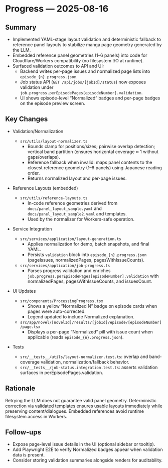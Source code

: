 # Progress — 2025-08-16

## Summary

- Implemented YAML-stage layout validation and deterministic fallback to reference panel layouts to stabilize manga page geometry generated by the LLM.
- Embedded reference panel geometries (1–6 panels) into code for Cloudflare/Workers compatibility (no filesystem I/O at runtime).
- Surfaced validation outcomes to API and UI:
  - Backend writes per-page issues and normalized page lists into `episode_{n}.progress.json`.
  - Job status API (`GET /api/jobs/[jobId]/status`) now exposes validation under `job.progress.perEpisodePages[episodeNumber].validation`.
  - UI shows episode-level “Normalized” badges and per-page badges on the episode preview screen.

## Key Changes

- Validation/Normalization
  - `src/utils/layout-normalizer.ts`
    - Bounds clamp for positions/sizes; pairwise overlap detection; vertical band partition (ensures horizontal coverage ≈ 1 without gaps/overlaps).
    - Reference fallback when invalid: maps panel contents to the closest reference geometry (1–6 panels) using Japanese reading order.
    - Returns normalized layout and per-page issues.

- Reference Layouts (embedded)
  - `src/utils/reference-layouts.ts`
    - In-code reference geometries derived from `docs/panel_layout_sample.yaml` and `docs/panel_layout_sample2.yaml` and templates.
    - Used by the normalizer for Workers-safe operation.

- Service Integration
  - `src/services/application/layout-generation.ts`
    - Applies normalization for demo, batch snapshots, and final YAML.
    - Persists `validation` block into `episode_{n}.progress.json` (pageIssues, normalizedPages, pagesWithIssueCounts).
  - `src/services/application/job-progress.ts`
    - Parses progress validation and enriches `job.progress.perEpisodePages[episodeNumber].validation` with normalizedPages, pagesWithIssueCounts, and issuesCount.

- UI Updates
  - `src/components/ProcessingProgress.tsx`
    - Shows a yellow “Normalized N” badge on episode cards when pages were auto-corrected.
    - Legend updated to include Normalized explanation.
  - `src/app/novel/[novelId]/results/[jobId]/episode/[episodeNumber]/page.tsx`
    - Displays a per-page “Normalized” pill with issue count when applicable (reads `episode_{n}.progress.json`).

- Tests
  - `src/__tests__/utils/layout-normalizer.test.ts`: overlap and band-coverage validation, normalization/fallback behavior.
  - `src/__tests__/job-status.integration.test.ts`: asserts validation surfaces in perEpisodePages.validation.

## Rationale

Retrying the LLM does not guarantee valid panel geometry. Deterministic correction via validated templates ensures usable layouts immediately while preserving content/dialogues. Embedded references avoid runtime filesystem access in Workers.

## Follow-ups

- Expose page-level issue details in the UI (optional sidebar or tooltip).
- Add Playwright E2E to verify Normalized badges appear when validation data is present.
- Consider storing validation summaries alongside renders for auditability.
